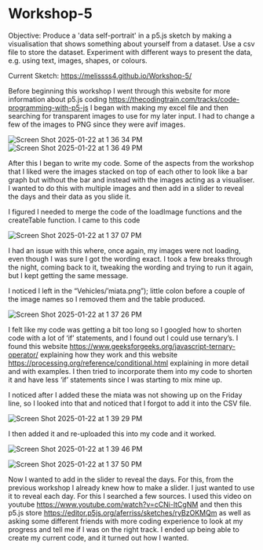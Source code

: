 # Workshop-5

Objective:
Produce a 'data self-portrait' in a p5.js sketch by making a visualisation that shows something about yourself from a dataset. Use a csv file to store the dataset.
Experiment with different ways to present the data, e.g. using text, images, shapes, or colours.


Current Sketch: https://melissss4.github.io/Workshop-5/ 


Before beginning this workshop I went through this website for more information about p5.js coding https://thecodingtrain.com/tracks/code-programming-with-p5-js 
I began with making my excel file and then searching for transparent images to use for my later input. I had to change a few of the images to PNG since they were avif images. 

![Screen Shot 2025-01-22 at 1 36 34 PM](https://github.com/user-attachments/assets/0dfa86af-1a93-4545-a764-d6399ba6706b)
![Screen Shot 2025-01-22 at 1 36 49 PM](https://github.com/user-attachments/assets/5d36f7dd-abdb-46e9-ba88-3d2db898f0a0)


After this I began to write my code. 
Some of the aspects from the workshop that I liked were the images stacked on top of each other to look like a bar graph but without the bar and instead with the images acting as a visualiser. 
I wanted to do this with multiple images and then add in a slider to reveal the days and their data as you slide it. 

I figured I needed to merge the code of the loadImage functions and the createTable function.
I came to this code

![Screen Shot 2025-01-22 at 1 37 07 PM](https://github.com/user-attachments/assets/301512c7-8740-42cd-aaa9-df939ca67360)


I had an issue with this where, once again, my images were not loading, even though I was sure I got the wording exact. I took a few breaks through the night, coming back to it, tweaking the wording and trying to run it again, but I kept getting the same message. 

I noticed I left in the “Vehicles/’miata.png”); little colon before a couple of the image names so I removed them and the table produced.

![Screen Shot 2025-01-22 at 1 37 26 PM](https://github.com/user-attachments/assets/dcdc952f-0fac-4032-bb81-dd9f53eca64c)

I felt like my code was getting a bit too long so I googled how to shorten code with a lot of ‘if’ statements, and I found out I could use ternary’s. I found this website https://www.geeksforgeeks.org/javascript-ternary-operator/ explaining how they work and this website https://processing.org/reference/conditional.html explaining in more detail and with examples. I then tried to incorporate them into my code to shorten it and have less ‘if’ statements since I was starting to mix mine up. 

I noticed after I added these the miata was not showing up on the Friday line, so I looked into that and noticed that I forgot to add it into the CSV file. 

![Screen Shot 2025-01-22 at 1 39 29 PM](https://github.com/user-attachments/assets/d32db9df-1b0d-4f35-ad6e-cf4cee38e944)


I then added it and re-uploaded this into my code and it worked. 

![Screen Shot 2025-01-22 at 1 39 46 PM](https://github.com/user-attachments/assets/9e3b272c-69d6-48bd-bd9c-90928de6852c)


![Screen Shot 2025-01-22 at 1 37 50 PM](https://github.com/user-attachments/assets/1926a2a3-ac64-482c-9843-855aed660bb5)



Now I wanted to add in the slider to reveal the days. For this, from the previous workshop I already knew how to make a slider. I just wanted to use it to reveal each day. For this I searched a few sources. I used this video on youtube https://www.youtube.com/watch?v=cCNi-ltCgNM and then this p5.js store https://editor.p5js.org/aferriss/sketches/ryBzOKMQm as well as asking some different friends with more coding experience to look at my progress and tell me if I was on the right track. I ended up being able to create my current code, and it turned out how I wanted. 

